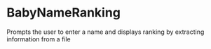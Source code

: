 # BabyNameRanking
Prompts the user to enter a name and displays ranking by extracting information from a file 
